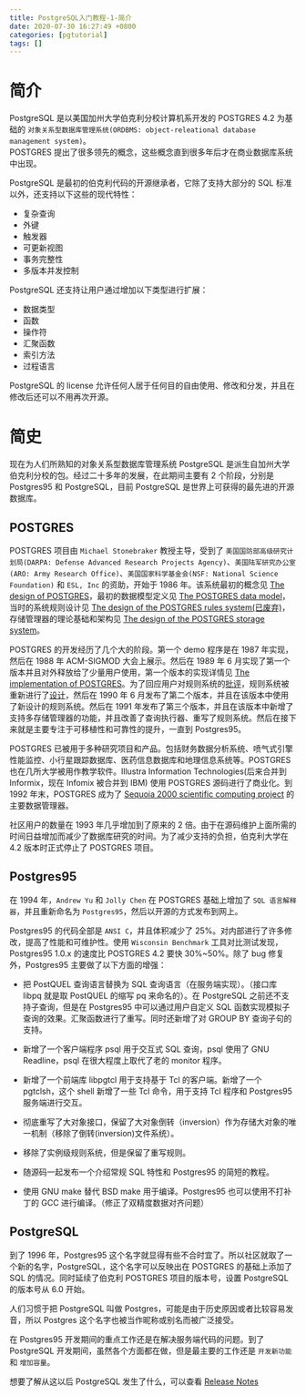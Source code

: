 ```yaml
---
title: PostgreSQL入门教程-1-简介
date: 2020-07-30 16:27:49 +0800
categories: [pgtutorial]
tags: []
---
```


# 简介

PostgreSQL 是以美国加州大学伯克利分校计算机系开发的 POSTGRES 4.2 为基础的 `对象关系型数据库管理系统(ORDBMS: object-releational database management system)`。  
POSTGRES 提出了很多领先的概念，这些概念直到很多年后才在商业数据库系统中出现。

PostgreSQL 是最初的伯克利代码的开源继承者，它除了支持大部分的 SQL 标准以外，还支持以下这些的现代特性：

- 复杂查询
- 外键
- 触发器
- 可更新视图
- 事务完整性
- 多版本并发控制

PostgreSQL 还支持让用户通过增加以下类型进行扩展：

- 数据类型
- 函数
- 操作符
- 汇聚函数
- 索引方法
- 过程语言

PostgreSQL 的 license 允许任何人居于任何目的自由使用、修改和分发，并且在修改后还可以不用再次开源。

# 简史

现在为人们所熟知的对象关系型数据库管理系统 PostgreSQL 是派生自加州大学伯克利分校的包。经过二十多年的发展，在此期间主要有 2 个阶段，分别是 Postgres95 和 PostgreSQL，目前 PostgreSQL 是世界上可获得的最先进的开源数据库。

## POSTGRES

POSTGRES 项目由 `Michael Stonebraker` 教授主导，受到了 `美国国防部高级研究计划局(DARPA: Defense Advanced Research Projects Agency)`、`美国陆军研究办公室(ARO: Army Research Office)`、`美国国家科学基金会(NSF: National Science Foundation)` 和 `ESL, Inc` 的资助，开始于 1986 年。该系统最初的概念见 [The design of POSTGRES](http://db.cs.berkeley.edu/papers/ERL-M85-95.pdf)，最初的数据模型定义见 [The POSTGRES data model](http://db.cs.berkeley.edu/papers/ERL-M87-13.pdf)，当时的系统规则设计见 [The design of the POSTGRES rules system(已废弃)](https://www.postgresql.org/docs/12/biblio.html#STON87A)，存储管理器的理论基础和架构见 [The design of the POSTGRES storage system](http://db.cs.berkeley.edu/papers/ERL-M87-06.pdf)。

POSTGRES 的开发经历了几个大的阶段。第一个 demo 程序是在 1987 年实现，然后在 1988 年 ACM-SIGMOD 大会上展示。然后在 1989 年 6 月实现了第一个版本并且对外释放给了少量用户使用，第一个版本的实现详情见 [The implementation of POSTGRES](http://db.cs.berkeley.edu/papers/ERL-M90-34.pdf)。为了回应用户对规则系统的[批评](https://www.postgresql.org/docs/current/biblio.html#STON89)，规则系统被重新进行了[设计](https://www.postgresql.org/docs/current/biblio.html#STON90B)，然后在 1990 年 6 月发布了第二个版本，并且在该版本中使用了新设计的规则系统。然后在 1991 年发布了第三个版本，并且在该版本中新增了支持多存储管理器的功能，并且改善了查询执行器、重写了规则系统。然后在接下来就是主要专注于可移植性和可靠性的提升，一直到 Postgres95。

POSTGRES 已被用于多种研究项目和产品。包括财务数据分析系统、喷气式引擎性能监控、小行星跟踪数据库、医药信息数据库和地理信息系统等。POSTGRES 也在几所大学被用作教学软件。Illustra Information Technologies(后来合并到 Informix，现在 Infomix 被合并到 IBM) 使用 POSTGRES 源码进行了商业化。到 1992 年末，POSTGRES 成为了 [Sequoia 2000 scientific computing project](http://meteora.ucsd.edu/s2k/s2k_home.html) 的主要数据管理器。

社区用户的数量在 1993 年几乎增加到了原来的 2 倍。由于在源码维护上面所需的时间日益增加而减少了数据库研究的时间。为了减少支持的负担，伯克利大学在 4.2 版本时正式停止了 POSTGRES 项目。

## Postgres95

在 1994 年，`Andrew Yu` 和 `Jolly Chen` 在 POSTGRES 基础上增加了 `SQL 语言解释器`，并且重新命名为 `Postgres95`，然后以开源的方式发布到网上。

Postgres95 的代码全部是 `ANSI C`，并且体积减少了 25%。对内部进行了许多修改，提高了性能和可维护性。使用 `Wisconsin Benchmark` 工具对比测试发现，Postgres95 1.0.x 的速度比 POSTGRES 4.2 要快 30%~50%。除了 bug 修复外，Postgres95 主要做了以下方面的增强：

- 把 PostQUEL 查询语言替换为 SQL 查询语言（在服务端实现）。（接口库 libpq 就是取 PostQUEL 的缩写 pq 来命名的）。在 PostgreSQL 之前还不支持子查询，但是在 Postgres95 中可以通过用户自定义 SQL 函数实现模拟子查询的效果。汇聚函数进行了重写。同时还新增了对 GROUP BY 查询子句的支持。

- 新增了一个客户端程序 psql 用于交互式 SQL 查询，psql 使用了 GNU Readline，psql 在很大程度上取代了老的 monitor 程序。

- 新增了一个前端库 libpgtcl 用于支持基于 Tcl 的客户端。新增了一个 pgtclsh，这个 shell 新增了一些 Tcl 命令，用于支持 Tcl 程序和 Postgres95 服务端进行交互。

- 彻底重写了大对象接口，保留了大对象倒转（inversion）作为存储大对象的唯一机制（移除了倒转(inversion)文件系统）。

- 移除了实例级规则系统，但是保留了重写规则。

- 随源码一起发布一个介绍常规 SQL 特性和 Postgres95 的简短的教程。

- 使用 GNU make 替代 BSD make 用于编译。Postgres95 也可以使用不打补丁的 GCC 进行编译。（修正了双精度数据对齐问题）

## PostgreSQL

到了 1996 年，Postgres95 这个名字就显得有些不合时宜了。所以社区就取了一个新的名字，PostgreSQL，这个名字可以反映出在 POSTGRES 的基础上添加了 SQL 的情况。同时延续了伯克利 POSTGRES 项目的版本号，设置 PostgreSQL 的版本号从 6.0 开始。

人们习惯于把 PostgreSQL 叫做 Postgres，可能是由于历史原因或者比较容易发音，所以 Postgres 这个名字也被当作昵称或别名而被广泛接受。

在 Postgres95 开发期间的重点工作还是在解决服务端代码的问题。到了 PostgreSQL 开发期间，虽然各个方面都在做，但是最主要的工作还是 `开发新功能` 和 `增加容量`。

想要了解从这以后 PostgreSQL 发生了什么，可以查看 [Release Notes](https://www.postgresql.org/docs/12/release.html)
